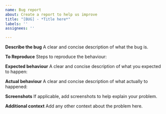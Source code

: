 ```yaml
---
name: Bug report
about: Create a report to help us improve
title: "[BUG] - *Title here*"
labels: ''
assignees: ''

---
```


**Describe the bug**
A clear and concise description of what the bug is.

**To Reproduce**
Steps to reproduce the behaviour:

**Expected behaviour**
A clear and concise description of what you expected to happen:

**Actual behaviour**
A clear and concise description of what actually to happened:

**Screenshots**
If applicable, add screenshots to help explain your problem.

**Additional context**
Add any other context about the problem here.
